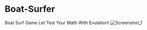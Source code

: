 # Boat-Surfer
Boat Surf Game
Let Test Your Math With Evulation!
![Screenshot_1](https://user-images.githubusercontent.com/81421037/159117362-d61825e4-c069-48e5-825d-782df3a18c69.jpg)
